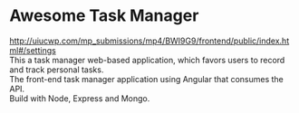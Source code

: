 # Awesome Task Manager

http://uiucwp.com/mp_submissions/mp4/BWI9G9/frontend/public/index.html#/settings <br />
This a task manager web-based application, which favors users to record and track personal tasks.<br />
The front-end task manager application using Angular that consumes the API. <br />
Build with Node, Express and Mongo.

